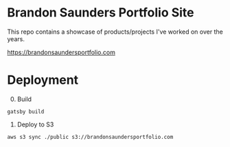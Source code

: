 # Brandon Saunders Portfolio Site
This repo contains a showcase of products/projects I've worked on over the years.

https://brandonsaundersportfolio.com




# Deployment
0. Build
```shell script
gatsby build
```
1. Deploy to S3
```shell script
aws s3 sync ./public s3://brandonsaundersportfolio.com
```
